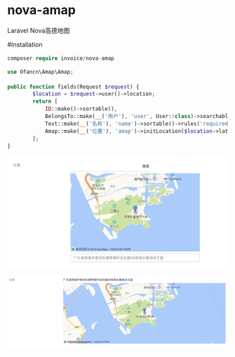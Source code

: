 # nova-amap
Laravel Nova高德地图



#Installation

~~~php
composer require invoice/nova-amap
~~~

~~~php
use Ofancn\Amap\Amap;

public function fields(Request $request) {
        $location = $request->user()->location;
        return [
            ID::make()->sortable(),
            BelongsTo::make(__('用户'), 'user', User::class)->searchable(),
            Text::make(__('名称'), 'name')->sortable()->rules('required', 'string', 'max:255'),
            Amap::make(__('位置'), 'amap')->initLocation($location->latitude ?? 22.56153, $location->longitude ?? 113.4911)->zoom(12)->rules('required', 'json'),
        ];
}
~~~

![FormField](./images/novaFormField.png)

![DetailField](./images/novaDetailField.png)